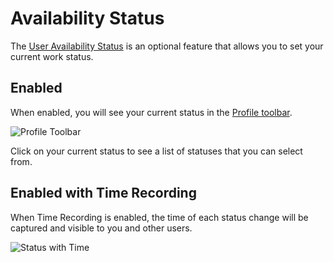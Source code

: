 # Availability Status
The [User Availability Status](/esp-config/organizational-data/user-availability-states) is an optional feature that allows you to set your current work status. 

## Enabled
When enabled, you will see your current status in the [Profile toolbar](/esp-user-guide/navigation#profile-toolbar). 

![Profile Toolbar](/_books/esp-user-guide/images/profile-toolbar.png)

Click on your current status to see a list of statuses that you can select from.

## Enabled with Time Recording
When Time Recording is enabled, the time of each status change will be captured and visible to you and other users.

![Status with Time](/_books/esp-user-guide/images/status-with-time.png)